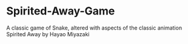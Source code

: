 # Spirited-Away-Game
A classic game of Snake, altered with aspects of the classic animation Spirited Away by Hayao Miyazaki
